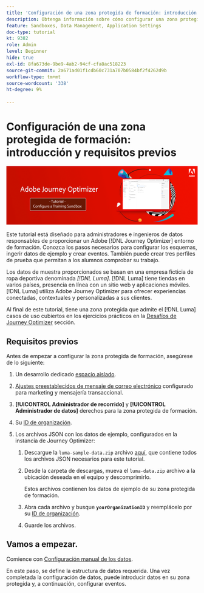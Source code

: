 ```yaml
---
title: 'Configuración de una zona protegida de formación: introducción'
description: Obtenga información sobre cómo configurar una zona protegida con fines de formación. Siga los pasos necesarios para configurar los esquemas, ingerir datos de ejemplo y crear eventos.
feature: Sandboxes, Data Management, Application Settings
doc-type: tutorial
kt: 9382
role: Admin
level: Beginner
hide: true
exl-id: 8fa673de-9be9-4ab2-94cf-cfa8ac518223
source-git-commit: 2a671ad01f1cdb60c731a707b0584bf2f4262d9b
workflow-type: tm+mt
source-wordcount: '338'
ht-degree: 9%

---
```


# Configuración de una zona protegida de formación: introducción y requisitos previos

![Tutorial del titular: Configurar una zona protegida de formación](./assets/ajo-banner-configure-training-sandbox.png)

Este tutorial está diseñado para administradores e ingenieros de datos responsables de proporcionar un Adobe [!DNL Journey Optimizer] entorno de formación. Conozca los pasos necesarios para configurar los esquemas, ingerir datos de ejemplo y crear eventos. También puede crear tres perfiles de prueba que permitan a los alumnos comprobar su trabajo.

Los datos de muestra proporcionados se basan en una empresa ficticia de ropa deportiva denominada _[!DNL Luma]_. [!DNL Luma] tiene tiendas en varios países, presencia en línea con un sitio web y aplicaciones móviles. [!DNL Luma] utiliza Adobe Journey Optimizer para ofrecer experiencias conectadas, contextuales y personalizadas a sus clientes.

Al final de este tutorial, tiene una zona protegida que admite el [!DNL Luma] casos de uso cubiertos en los ejercicios prácticos en la [Desafíos de Journey Optimizer](/help/challenges/introduction-and-prerequisites.md) sección.

## Requisitos previos

Antes de empezar a configurar la zona protegida de formación, asegúrese de lo siguiente:

1. Un desarrollo dedicado [espacio aislado](https://experienceleague.adobe.com/docs/journey-optimizer-learn/tutorials/access-control/create-and-manage-sandboxes.html?lang=en).

1. [Ajustes preestablecidos de mensaje de correo electrónico](https://experienceleague.adobe.com/docs/journey-optimizer-learn/tutorials/configuration/channel-configuration/set-up-email-channel.html?lang=en) configurado para marketing y mensajería transaccional.

1. **[!UICONTROL Administrador de recorrido]** y **[!UICONTROL Administrador de datos]** derechos para la zona protegida de formación.

1. Su [ID de organización](https://experienceleague.adobe.com/docs/core-services/interface/administration/organizations.html?lang=es).

1. Los archivos JSON con los datos de ejemplo, configurados en la instancia de Journey Optimizer:

   1. Descargue la `luma-sample-data.zip` archivo [aquí](/help/tutorial-configure-a-training-sandbox/assets/luma-data/luma-sample-data.zip), que contiene todos los archivos JSON necesarios para este tutorial.

   1. Desde la carpeta de descargas, mueva el `luma-data.zip` archivo a la ubicación deseada en el equipo y descomprimirlo.

      Estos archivos contienen los datos de ejemplo de su zona protegida de formación.

   1. Abra cada archivo y busque **`yourOrganizationID`** y reemplácelo por su [ID de organización](https://experienceleague.adobe.com/docs/core-services/interface/administration/organizations.html?lang=es).

   1. Guarde los archivos.

## Vamos a empezar.

Comience con [Configuración manual de los datos](/help/tutorial-configure-a-training-sandbox/manual-data-set-up.md).

En este paso, se define la estructura de datos requerida. Una vez completada la configuración de datos, puede introducir datos en su zona protegida y, a continuación, configurar eventos.
